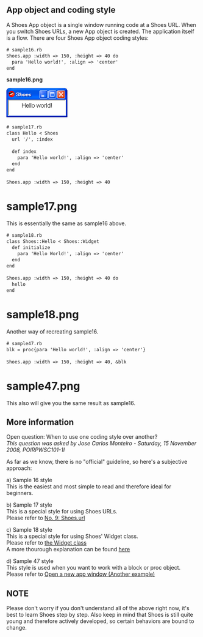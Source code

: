 App object and coding style
---------------------------

A Shoes App object is a single window running code at a Shoes URL. When you switch Shoes URLs, a new App object is created. The application itself is a flow. There are four Shoes App object coding styles:

	# sample16.rb
	Shoes.app :width => 150, :height => 40 do
	  para 'Hello world!', :align => 'center'
	end
	  

**sample16.png**

![sample16.png](http://github.com/ashbb/shoes_tutorial_html/raw/master/images/sample16.png)


	# sample17.rb
	class Hello < Shoes
	  url '/', :index
	  
	  def index
	    para 'Hello world!', :align => 'center'
	  end
	end
	
	Shoes.app :width => 150, :height => 40 

 # sample17.png
This is essentially the same as sample16 above.


	# sample18.rb
	class Shoes::Hello < Shoes::Widget
	  def initialize
	    para 'Hello World!', :align => 'center'
	  end
	end
	
	Shoes.app :width => 150, :height => 40 do
	  hello
	end

 # sample18.png
Another way of recreating sample16. 


	# sample47.rb
	blk = proc{para 'Hello world!', :align => 'center'}
	
	Shoes.app :width => 150, :height => 40, &blk

 # sample47.png
This also will give you the same result as sample16.


More information
----------------
Open question: When to use one coding style over another? <br>
*This question was asked by Jose Carlos Monteiro - Saturday, 15 November 2008, POIRPWSC101-1I*

As far as we know, there is no "official" guideline, so here's a subjective approach:

a) Sample 16 style <br>
This is the easiest and most simple to read and therefore ideal for beginners.

b) Sample 17 style <br>
This is a special style for using Shoes URLs. <br>
Please refer to [No. 9: Shoes.url](http://github.com/ashbb/shoes_tutorial_html/tree/master/mdowns/00409_No.9_Shoes.url.mdown)

c) Sample 18 style <br>
This is a special style for using Shoes' Widget class. <br>
Please refer to [the Widget class](http://github.com/ashbb/shoes_tutorial_html/tree/master/mdowns/00508_the_Widget_class.mdown) <br>
A more thourough explanation can be found [here](http://github.com/ashbb/shoes_tutorial_html/tree/master/mdowns/00900_Appendix.mdown)

d) Sample 47 style <br>
This style is used when you want to work with a block or proc object. <br>
Please refer to [Open a new app window (Another example)](http://github.com/ashbb/shoes_tutorial_html/tree/master/mdowns/00530_Open_a_new_app_window.mdown)

NOTE
----
Please don't worry if you don't understand all of the above right now, it's best to learn Shoes step by step. Also keep in mind that Shoes is still quite young and therefore actively developed, so certain behaviors are bound to change.
